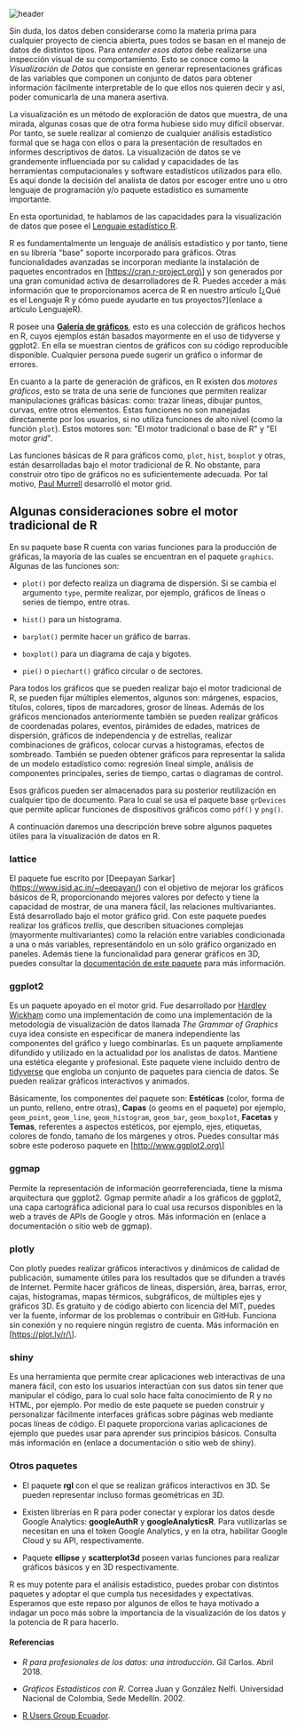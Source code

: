 <!--
.. title: Herramientas de visualización en R
.. slug: herramientas-de-visualizacion-en-r
.. date: 2020-04-09
.. author: Yurely Camacho
.. tags: r, visualization, lattice, ggplot2, tidyverse, ggmap, plotly, shiny
.. category: r
.. link: 
.. description: 
.. type: text
-->

<!-- # Herramientas de visualización en R -->
<!-- **Por Yurely Camacho** -->

![header](../../../images/blog/herramientas-de-visualizacion-en-r/header.png)

Sin duda, los datos deben considerarse como la materia prima para
cualquier proyecto de ciencia abierta, pues todos se basan en el manejo
de datos de distintos tipos. Para *entender esos datos* debe realizarse
una inspección visual de su comportamiento. Esto se conoce como la
*Visualización de Datos* que consiste en generar representaciones
gráficas de las variables que componen un conjunto de datos para obtener
información fácilmente interpretable de lo que ellos nos quieren decir y
así, poder comunicarla de una manera asertiva.

<!-- TEASER_END -->

La visualización es un método de exploración de datos que muestra, de
una mirada, algunas cosas que de otra
forma hubiese sido muy difícil observar. Por tanto, se suele realizar
al comienzo de cualquier análisis estadístico formal que se haga con
ellos o para la presentación de resultados en informes descriptivos de datos. La
visualización de datos se ve grandemente influenciada por su calidad y
capacidades de las herramientas computacionales y software estadísticos
utilizados para ello. Es aquí donde la decisión del analista de datos por escoger entre uno u
otro lenguaje de programación y/o paquete estadístico es sumamente
importante.

En esta oportunidad, te hablamos de las capacidades para la
visualización de datos que posee el [Lenguaje estadístico
R](https://www.r-project.org/).

R es fundamentalmente un lenguaje de análisis estadístico y por tanto,
tiene en su librería "base" soporte incorporado para gráficos. Otras
funcionalidades avanzadas se incorporan mediante la instalación de
paquetes encontrados en \[https://cran.r-project.org\] y son generados por
una gran comunidad activa de desarrolladores de R. Puedes acceder a más
información que te proporcionamos acerca de R en nuestro artículo \[¿Qué
es el Lenguaje R y cómo puede ayudarte en tus proyectos?\](enlace a
artículo LenguajeR).

R posee una [**Galería de gráficos**](https://www.r-graph-gallery.com/),
esto es una colección de gráficos hechos en R, cuyos ejemplos están
basados mayormente en el uso de tidyverse y ggplot2. En ella se muestran
cientos de gráficos con su código reproducible disponible. Cualquier
persona puede sugerir un gráfico o informar de errores.

En cuanto a la parte de generación de gráficos, en R existen dos
*motores gráficos*, esto se trata de una serie de funciones que permiten
realizar manipulaciones gráficas básicas: como: trazar líneas, dibujar
puntos, curvas, entre otros elementos. Estas funciones no son manejadas
directamente por los usuarios, si no utiliza funciones de alto nivel
(como la función `plot`). Estos motores son: "El motor tradicional o
base de R" y "El motor *grid*".

Las funciones básicas de R para gráficos como, `plot`, `hist`, `boxplot`
y otras, están desarrolladas bajo el motor tradicional de R. No
obstante, para construir otro tipo de gráficos no es suficientemente
adecuada. Por tal motivo, [Paul Murrell](https://www.stat.auckland.ac.nz/~paul/) desarrolló el motor grid.

## Algunas consideraciones sobre el motor tradicional de R

En su paquete base R cuenta con varias funciones para la producción de
gráficas, la mayoría de las cuales se encuentran en el paquete
`graphics`. Algunas de las funciones son:

- `plot()` por defecto realiza un diagrama de dispersión. Si se cambia
  el argumento `type`, permite realizar, por ejemplo, gráficos de líneas
  o series de tiempo, entre otras.

- `hist()` para un histograma.

- `barplot()` permite hacer un gráfico de barras.

- `boxplot()` para un diagrama de caja y bigotes.

- `pie()` o `piechart()` gráfico circular o de sectores.

Para todos los gráficos que se pueden realizar bajo el motor tradicional
de R, se pueden fijar múltiples elementos, algunos son: márgenes,
espacios, títulos, colores, tipos de marcadores, grosor de líneas.
Además de los gráficos mencionados anteriormente también se pueden
realizar gráficos de coordenadas polares, eventos, pirámides de edades,
matrices de dispersión, gráficos de independencia y de estrellas,
realizar combinaciones de gráficos, colocar curvas a histogramas,
efectos de sombreado. También se pueden obtener gráficos para
representar la salida de un modelo estadístico como: regresión lineal
simple, análisis de componentes principales, series de tiempo, cartas o
diagramas de control.

Esos gráficos pueden ser almacenados para su posterior reutilización en
cualquier tipo de documento. Para lo cual se usa el paquete base
`grDevices` que permite aplicar funciones de dispositivos gráficos como
`pdf()` y `png()`.

A continuación daremos una descripción breve sobre algunos paquetes
útiles para la visualización de datos en R.

### lattice

El paquete fue escrito por \[Deepayan Sarkar\](https://www.isid.ac.in/~deepayan/) con el
objetivo de mejorar los gráficos básicos de R, proporcionando mejores
valores por defecto y tiene la capacidad de mostrar, de una manera
fácil, las relaciones multivariantes. Está desarrollado bajo el motor
gráfico grid. Con este paquete puedes realizar los gráficos *trellis*,
que describen situaciones complejas (mayormente multivariantes) como la
relación entre variables condicionada a una o más variables,
representándolo en un sólo gráfico organizado en paneles. Además tiene
la funcionalidad para generar gráficos en 3D, puedes consultar la [documentación de este paquete](http://cran.fhcrc.org/web/packages/lattice/) para más
información.

### ggplot2

Es un paquete apoyado en el motor grid. Fue desarrollado por [Hardley Wickham](https://hadley.nz/) como una implementación de como una implementación de la metodología
de visualización de datos llamada *The Grammar of Graphics* cuya idea
consiste en especificar de manera independiente las componentes del
gráfico y luego combinarlas. Es un paquete ampliamente difundido y
utilizado en la actualidad por los analistas de datos. Mantiene una
estética elegante y profesional. Este paquete viene incluido dentro de
[tidyverse](https://www.tidyverse.org/) que engloba un conjunto de
paquetes para ciencia de datos. Se pueden realizar gráficos interactivos
y animados.

Básicamente, los componentes del paquete son: **Estéticas** (color, forma
de un punto, relleno, entre otras), **Capas** (o geoms en el paquete)
por ejemplo, `geom_point`, `geom_line`, `geom_histogram`, `geom_bar`,
`geom_boxplot`, **Facetas** y **Temas**, referentes a aspectos
estéticos, por ejemplo, ejes, etiquetas, colores de fondo, tamaño de los
márgenes y otros. Puedes consultar más sobre este poderoso paquete en
\[http://www.ggplot2.org\]

### ggmap

Permite la representación de información georreferenciada, tiene la
misma arquitectura que ggplot2. Ggmap permite añadir a los gráficos de
ggplot2, una capa cartográfica adicional para lo cual usa recursos
disponibles en la web a través de APIs de Google y otros. Más
información en (enlace a documentación o sitio web de ggmap).

### plotly

Con plotly puedes realizar gráficos interactivos y dinámicos de calidad
de publicación, sumamente útiles para los resultados que se difunden a
través de Internet. Permite hacer gráficos de líneas, dispersión, área,
barras, error, cajas, histogramas, mapas térmicos, subgráficos, de
múltiples ejes y gráficos 3D. Es gratuito y de código abierto con
licencia del MIT, puedes ver la fuente, informar de los problemas o
contribuir en GitHub. Funciona sin conexión y no requiere ningún
registro de cuenta. Más información en \[https://plot.ly/r/\].

### shiny

Es una herramienta que permite crear aplicaciones web interactivas de
una manera fácil, con esto los usuarios interactúan con sus datos sin
tener que manipular el código, para lo cual solo hace falta conocimiento
de R y no HTML, por ejemplo. Por medio de este paquete se pueden
construir y personalizar fácilmente interfaces gráficas sobre páginas
web mediante pocas líneas de código.
El paquete proporciona varias aplicaciones de ejemplo que puedes usar
para aprender sus principios básicos. Consulta más información en
(enlace a documentación o sitio web de shiny).

### Otros paquetes

- El paquete **rgl** con el que se realizan gráficos interactivos en 3D.
  Se pueden representar incluso formas geométricas en 3D.

- Existen librerías en R para poder conectar y explorar los datos desde
  Google Analytics: **googleAuthR** y **googleAnalyticsR**. Para
  vutilizarlas se necesitan en una el token Google Analytics, y en la
  otra, habilitar Google Cloud y su API, respectivamente.

- Paquete **ellipse** y **scatterplot3d** poseen varias funciones para
  realizar gráficos básicos y en 3D respectivamente.

R es muy potente para el análisis estadístico, puedes probar con
distintos paquetes y adoptar el que cumpla tus necesidades y
expectativas. Esperamos que este repaso por algunos de ellos te haya
motivado a indagar un poco más sobre la importancia de la visualización
de los datos y la potencia de R para hacerlo.

#### Referencias

- *R para profesionales de los datos: una introducción*. Gil Carlos.
  Abril 2018.

- *Gráficos Estadísticos con R*. Correa Juan y González Nelfi.
  Universidad Nacional de Colombia, Sede Medellín. 2002.

- [R Users Group Ecuador](https://rpubs.com/RUsersGroup-Ecuador/graf).
